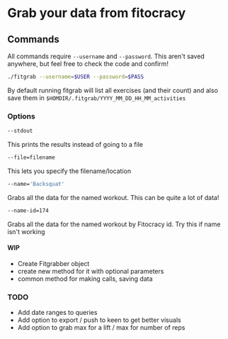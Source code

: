 Grab your data from fitocracy
=============================

## Commands
All commands require ```--username``` and ```--password```. This aren't saved anywhere, but feel free to check the code and confirm!

```bash
./fitgrab --username=$USER --password=$PASS
```
By default running fitgrab will list all exercises (and their count) and also save them in ```$HOMDIR/.fitgrab/YYYY_MM_DD_HH_MM_activities```

### Options

```bash
--stdout
```
This prints the results instead of going to a file

```bash
--file=filename
```
This lets you specify the filename/location

```bash
--name='Backsquat'
```
Grabs all the data for the named workout. This can be quite a lot of data!

```bash
--name-id=174
```
Grabs all the data for the named workout by Fitocracy id. Try this if name isn't working

#### WIP
- Create Fitgrabber object
- create new method for it with optional parameters
- common method for making calls, saving data

### TODO
- Add date ranges to queries
- Add option to export / push to keen to get better visuals
- Add option to grab max for a lift / max for number of reps
